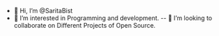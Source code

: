 - 👋 Hi, I’m @SaritaBist
- 👀 I’m interested in Programming and development.
-- 💞️ I’m looking to collaborate on Different Projects of Open Source.


<!---
SaritaBist/SaritaBist is a ✨ special ✨ repository because its `README.md` (this file) appears on your GitHub profile.
You can click the Preview link to take a look at your changes.
--->
